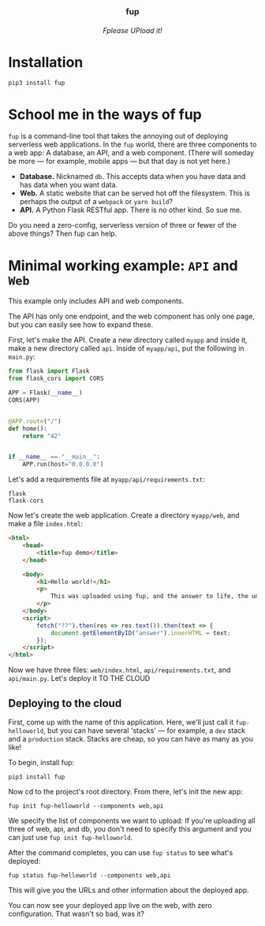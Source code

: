 <p align=center><img align=center src'logo.png' width=200 /></p>
<h3 align=center>fup</h3>
<h6 align=center>Fplease UPload it!</h6>


# Installation

```shell
pip3 install fup
```

# School me in the ways of fup

`fup` is a command-line tool that takes the annoying out of deploying serverless web applications. In the `fup` world, there are three components to a web app: A database, an API, and a web component. (There will someday be more — for example, mobile apps — but that day is not yet here.)

- **Database.** Nicknamed `db`. This accepts data when you have data and has data when you want data.
- **Web.** A static website that can be served hot off the filesystem. This is perhaps the output of a `webpack` or `yarn build`?
- **API.** A Python Flask RESTful app. There is no other kind. So sue me.

Do you need a zero-config, serverless version of three or fewer of the above things? Then fup can help.

# Minimal working example: `API` and `Web`

This example only includes API and web components.

The API has only one endpoint, and the web component has only one page, but you can easily see how to expand these.

First, let's make the API. Create a new directory called `myapp` and inside it, make a new directory called `api`. Inside of `myapp/api`, put the following in `main.py`:

```python
from flask import Flask
from flask_cors import CORS

APP = Flask(__name__)
CORS(APP)


@APP.route("/")
def home():
    return "42"


if __name__ == "__main__":
    APP.run(host="0.0.0.0")
```

Let's add a requirements file at `myapp/api/requirements.txt`:

```
flask
flask-cors
```

Now let's create the web application. Create a directory `myapp/web`, and make a file `index.html`:

```html
<html>
    <head>
        <title>fup demo</title>
    </head>

    <body>
        <h1>Hello world!</h1>
        <p>
            This was uploaded using fup, and the answer to life, the universe, and everything, is <span id="answer">unknown.</span>
        </p>
    </body>
    <script>
        fetch("??").then(res => res.text()).then(text => {
            document.getElementByID("answer").innerHTML = text;
        });
    </script>
</html>
```

Now we have three files: `web/index.html`, `api/requirements.txt`, and `api/main.py`. Let's deploy it TO THE CLOUD

## Deploying to the cloud

First, come up with the name of this application. Here, we'll just call it `fup-helloworld`, but you can have several 'stacks' — for example, a `dev` stack and a `production` stack. Stacks are cheap, so you can have as many as you like!

To begin, install fup:

```shell
pip3 install fup
```

Now cd to the project's root directory. From there, let's init the new app:

```shell
fup init fup-helloworld --components web,api
```

We specify the list of components we want to upload: If you're uploading all three of web, api, and db, you don't need to specify this argument and you can just use `fup init fup-helloworld`.

After the command completes, you can use `fup status` to see what's deployed:

```
fup status fup-helloworld --components web,api
```

This will give you the URLs and other information about the deployed app.

You can now see your deployed app live on the web, with zero configuration. That wasn't so bad, was it?
